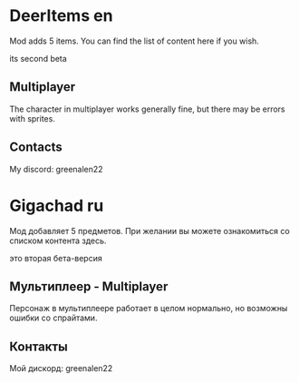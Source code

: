 # DeerItems en
Mod adds 5 items.
You can find the list of content here if you wish.

its second beta
## Multiplayer
The character in multiplayer works generally fine, but there may be errors with sprites.
## Contacts
My discord: greenalen22

# Gigachad ru
Мод добавляет 5 предметов.
При желании вы можете ознакомиться со списком контента здесь.

это вторая бета-версия
## Мультиплеер - Multiplayer
Персонаж в мультиплеере работает в целом нормально, но возможны ошибки со спрайтами.
## Контакты
Мой дискорд: greenalen22
